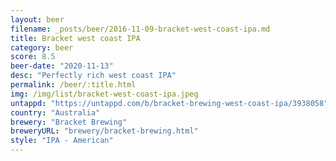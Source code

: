 ```yaml
---
layout: beer
filename: _posts/beer/2016-11-09-bracket-west-coast-ipa.md
title: Bracket west coast IPA
category: beer
score: 8.5
beer-date: "2020-11-13"
desc: "Perfectly rich west coast IPA"
permalink: /beer/:title.html
img: /img/list/bracket-west-coast-ipa.jpeg
untappd: "https://untappd.com/b/bracket-brewing-west-coast-ipa/3938058"
country: "Australia"
brewery: "Bracket Brewing"
breweryURL: "brewery/bracket-brewing.html"
style: "IPA - American"
---
```

